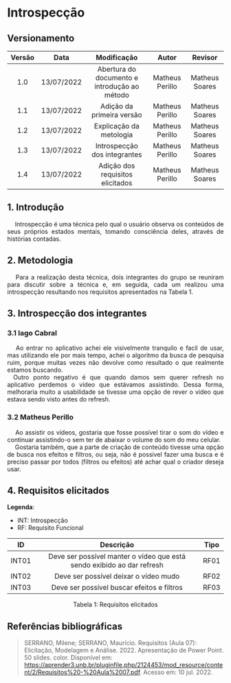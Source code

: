 # Introspecção

## Versionamento

| Versão | Data       |                  Modificação                 |      Autor      | Revisor |
| :----: | :--------: |:--------------------------------------------:|:---------------:|:-------:|
| 1.0    | 13/07/2022 | Abertura do documento e introdução ao método | Matheus Perillo | Matheus Soares |
| 1.1    | 13/07/2022 |          Adição da primeira versão           | Matheus Perillo | Matheus Soares |
| 1.2    | 13/07/2022 |          Explicação da metologia             | Matheus Perillo | Matheus Soares |
| 1.3    | 13/07/2022 |          Introspecção dos integrantes        | Matheus Perillo | Matheus Soares |
| 1.4    | 13/07/2022 |          Adição dos requisitos elicitados    | Matheus Perillo | Matheus Soares |

## 1. Introdução

<p style=" text-align: justify">
&emsp; Introspecção é uma técnica pelo qual o usuário observa os conteúdos de seus próprios estados mentais,
                tomando consciência deles, através de histórias contadas. 
</p>

## 2. Metodologia

<p style=" text-align: justify">
&emsp; Para a realização desta técnica, dois integrantes do grupo se reuniram para discutir sobre a técnica e, em seguida, cada um realizou uma introspecção resultando nos requisitos apresentados na Tabela 1.
</p>

## 3. Introspecção dos integrantes

### 3.1 Iago Cabral

<p style=" text-align: justify">
&emsp; Ao entrar no aplicativo achei ele visivelmente tranquilo e facil de usar, mas utilizando ele por mais tempo, achei o algoritmo da busca de pesquisa ruim, porque muitas vezes não devolve  como resultado o que realmente estamos buscando. 
<br>
&emsp;Outro ponto negativo é que quando damos sem querer refresh no aplicativo perdemos o vídeo que estávamos assistindo. Dessa forma, melhoraria muito a usabilidade se tivesse uma opção de rever o vídeo que estava sendo visto antes do refresh.  
</p>

### 3.2 Matheus Perillo

<p style=" text-align: justify">
&emsp; Ao assistir os vídeos, gostaria que fosse possível tirar o som do vídeo e continuar assistindo-o sem ter de abaixar o volume do som do meu celular.
<br>
&emsp; Gostaria também, que a parte de criação de conteúdo tivesse uma opção de busca nos efeitos e filtros, ou seja, não é possivel fazer uma busca
        e é preciso passar por todos (filtros ou efeitos) até achar qual o criador deseja usar.
</p>

## 4. Requisitos elicitados

**Legenda**:

* INT: Introspecção
* RF: Requisito Funcional

| ID | Descrição | Tipo |
|----|:---------:|------|
| INT01 | Deve ser possível manter o vídeo que está sendo exibido ao dar refresh | RF01 |
| INT02 | Deve ser possível deixar o vídeo mudo | RF02 |
| INT03 | Deve ser possível buscar efeitos e filtros | RF03 |

<div style="text-align: center">
<p>Tabela 1: Requisitos elicitados</p>
</div>

## Referências bibliográficas

> SERRANO, Milene; SERRANO, Maurício. Requisitos (Aula 07): Elicitação, Modelagem e Análise. 2022. Apresentação de Power Point. 50 slides. color. Disponível em: https://aprender3.unb.br/pluginfile.php/2124453/mod_resource/content/2/Requisitos%20-%20Aula%2007.pdf. Acesso em: 10 jul. 2022.
